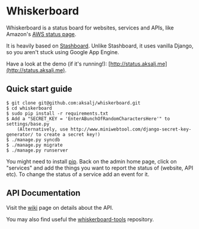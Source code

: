 Whiskerboard
============

Whiskerboard is a status board for websites, services and APIs, like Amazon's [AWS status page](http://status.aws.amazon.com/).

It is heavily based on [Stashboard](http://www.stashboard.org/). Unlike Stashboard, it uses vanilla Django, so you aren't stuck using Google App Engine.

Have a look at the demo (if it's running!): [http://status.aksalj.me](http://status.aksalj.me).

Quick start guide
-----------------

    $ git clone git@github.com:aksalj/whiskerboard.git
    $ cd whiskerboard
    $ sudo pip install -r requirements.txt
    $ Add a "SECRET_KEY = 'EnterABunchOfRandomCharactersHere'" to settings/base.py
        (Alternatively, use http://www.miniwebtool.com/django-secret-key-generator/ to create a secret key!)
    $ ./manage.py syncdb
    $ ./manage.py migrate
    $ ./manage.py runserver

You might need to install [pip](http://www.pip-installer.org/en/latest/installing.html).
Back on the admin home page, click on "services" and add the things you want to report the status of (website, API etc).
To change the status of a service add an event for it.

API Documentation
-----------------

Visit the [wiki](http://github.com/sijis/whiskerboard/wiki) page on details about the API.

You may also find useful the [whiskerboard-tools](http://github.com/sijis/whiskerboard-tools) repository.

